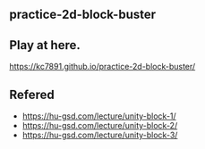 ## practice-2d-block-buster

## Play at here.
https://kc7891.github.io/practice-2d-block-buster/

## Refered
- https://hu-gsd.com/lecture/unity-block-1/
- https://hu-gsd.com/lecture/unity-block-2/
- https://hu-gsd.com/lecture/unity-block-3/
